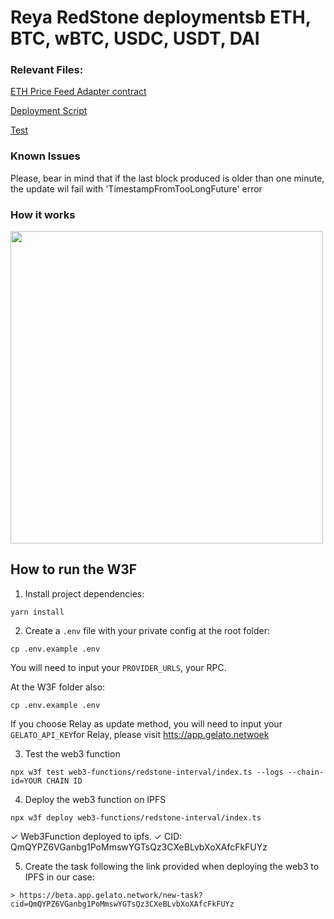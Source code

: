 
# Reya RedStone deploymentsb ETH, BTC, wBTC, USDC, USDT, DAI

### Relevant Files:
[ETH Price Feed Adapter contract](./contracts/adapters/RedstonePriceFeedWithRoundsETH.sol)

[Deployment Script](./deploy/priceFeedOracleETH.deploy.ts)

[Test](./test/ETH.ts)

### Known Issues
Please, bear in mind that if the last block produced is older than one minute, the update wil fail with 'TimestampFromTooLongFuture' error

### How it works
  <img src="docs/flow.png" width="500"/>

  ## How to run the W3F

1. Install project dependencies:
```
yarn install
```

2. Create a `.env` file with your private config at the root folder:
```
cp .env.example .env
```
You will need to input your `PROVIDER_URLS`, your RPC.

At the W3F folder also:
```
cp .env.example .env
```
If you choose Relay as update method, you will need to input your `GELATO_API_KEY`for Relay, please visit [htts://app.gelato.netwoek](https://app.gelato.network/)

3. Test the  web3 function
```
npx w3f test web3-functions/redstone-interval/index.ts --logs --chain-id=YOUR CHAIN ID
```

4. Deploy the web3 function on IPFS
```
npx w3f deploy web3-functions/redstone-interval/index.ts
```
 ✓ Web3Function deployed to ipfs.
 ✓ CID: QmQYPZ6VGanbg1PoMmswYGTsQz3CXeBLvbXoXAfcFkFUYz

5. Create the task following the link provided when deploying the web3 to IPFS in our case:
```
> https://beta.app.gelato.network/new-task?cid=QmQYPZ6VGanbg1PoMmswYGTsQz3CXeBLvbXoXAfcFkFUYz
```
